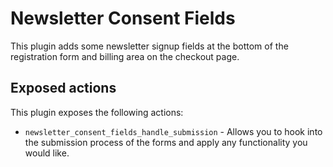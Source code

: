 # Newsletter Consent Fields

This plugin adds some newsletter signup fields at the bottom of the registration form and billing area on the checkout page.

## Exposed actions

This plugin exposes the following actions:

* `newsletter_consent_fields_handle_submission` - Allows you to hook into the submission process of the forms and apply any functionality you would like.
